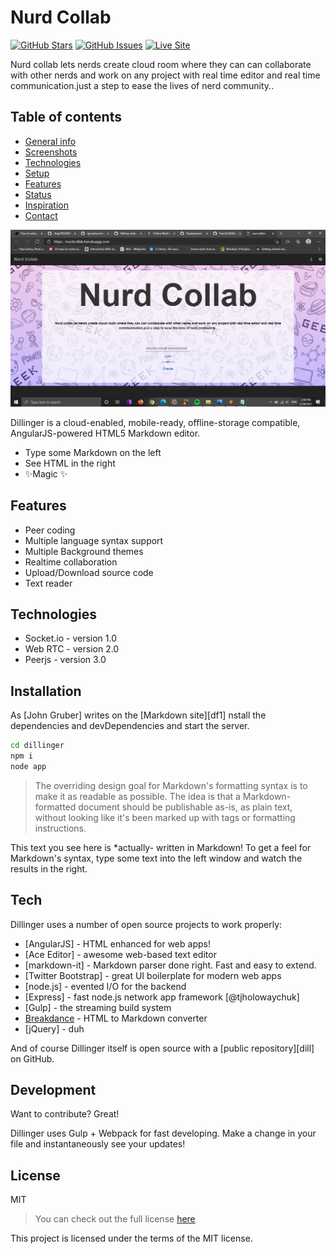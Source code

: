 # Nurd Collab
 [![GitHub Stars](https://img.shields.io/github/stars/AJOO7/nurdcollab.svg)](https://github.com/AJOO7/nurdcollab/stargazers) [![GitHub Issues](https://img.shields.io/github/issues/AJOO7/nurdcollab.svg)](https://github.com/AJOO7/nurdcollab/issues)  [![Live Site](https://img.shields.io/badge/demo-online-green.svg)](https://nurdcollab.herokuapp.com) 

Nurd collab lets nerds create cloud room where they can can collaborate with other nerds and work on any project with real time editor and real time communication.just a step to ease the lives of nerd community..
 
 ## Table of contents
* [General info](#general-info)
* [Screenshots](#screenshots)
* [Technologies](#technologies)
* [Setup](#setup)
* [Features](#features)
* [Status](#status)
* [Inspiration](#inspiration)
* [Contact](#contact)

![Website Preview](./assets/images/home_page.png)

Dillinger is a cloud-enabled, mobile-ready, offline-storage compatible,
AngularJS-powered HTML5 Markdown editor.

- Type some Markdown on the left
- See HTML in the right
- ✨Magic ✨

## Features

- Peer coding 
- Multiple language syntax support
- Multiple Background themes
- Realtime collaboration
- Upload/Download source code
- Text reader

## Technologies
* Socket.io - version 1.0
* Web RTC - version 2.0
* Peerjs - version 3.0

## Installation

As [John Gruber] writes on the [Markdown site][df1]
nstall the dependencies and devDependencies and start the server.

```sh
cd dillinger
npm i
node app
```

> The overriding design goal for Markdown's
> formatting syntax is to make it as readable
> as possible. The idea is that a
> Markdown-formatted document should be
> publishable as-is, as plain text, without
> looking like it's been marked up with tags
> or formatting instructions.

This text you see here is *actually- written in Markdown! To get a feel
for Markdown's syntax, type some text into the left window and
watch the results in the right.

## Tech

Dillinger uses a number of open source projects to work properly:

- [AngularJS] - HTML enhanced for web apps!
- [Ace Editor] - awesome web-based text editor
- [markdown-it] - Markdown parser done right. Fast and easy to extend.
- [Twitter Bootstrap] - great UI boilerplate for modern web apps
- [node.js] - evented I/O for the backend
- [Express] - fast node.js network app framework [@tjholowaychuk]
- [Gulp] - the streaming build system
- [Breakdance](https://breakdance.github.io/breakdance/) - HTML
to Markdown converter
- [jQuery] - duh

And of course Dillinger itself is open source with a [public repository][dill]
 on GitHub.

## Development

Want to contribute? Great!

Dillinger uses Gulp + Webpack for fast developing.
Make a change in your file and instantaneously see your updates!

## License

MIT
>You can check out the full license [here](https://github.com/IgorAntun/node-chat/blob/master/LICENSE)
>
This project is licensed under the terms of the MIT license.
